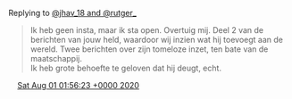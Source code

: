 Replying to [@jhav\_18 and @rutger\_](https://twitter.com/anneleenvisser/status/1289099138051825669)

> Ik heb geen insta, maar ik sta open\. Overtuig mij\. Deel 2 van de berichten van jouw held, waardoor wij inzien wat hij toevoegt aan de wereld\. Twee berichten over zijn tomeloze inzet, ten bate van de maatschappij\.  
> Ik heb grote behoefte te geloven dat hij deugt, echt\.

<img src="../../media/tweet.ico" width="12" /> [Sat Aug 01 01:56:23 +0000 2020](https://twitter.com/DromerDenker/status/1289379417538658305)